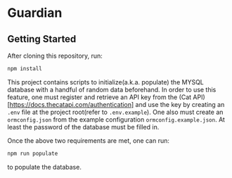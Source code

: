 # Guardian

## Getting Started

After cloning this repository, run:

```bash
npm install
```

This project contains scripts to initialize(a.k.a. populate) the MYSQL database with a handful of random data beforehand. In order to use this feature, one must register and retrieve an API key from the (Cat API)[https://docs.thecatapi.com/authentication] and use the key by creating an `.env` file at the project root(refer to `.env.example`). One also must create an `ormconfig.json` from the example configuration `ormconfig.example.json`. At least the password of the database must be filled in.

Once the above two requirements are met, one can run:

```bash
npm run populate
```

to populate the database.
